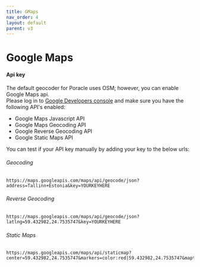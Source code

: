 ```yaml
---
title: GMaps
nav_order: 4
layout: default
parent: v3
---
```


# Google Maps

#### Api key

The default geocoder for Poracle uses OSM; however, you can enable Google Maps api.  
Please log in to [Google Developers console](https://console.developers.google.com/) and make sure you have the following API's enabled:  
   
* Google Maps Javascript API 
* Google Maps Geocoding API
* Google Reverse Geocoding API
* Google Static Maps API  



You can test if your API key manually by adding your key to the below urls:  

###### Geocoding

```
https://maps.googleapis.com/maps/api/geocode/json?address=Tallinn+Estonia&key=YOURKEYHERE
```  

###### Reverse Geocoding

```
https://maps.googleapis.com/maps/api/geocode/json?latlng=59.432982,24.7535747&key=YOURKEYHERE
```

###### Static Maps

```
https://maps.googleapis.com/maps/api/staticmap?center=59.432982,24.7535747&markers=color:red|59.432982,24.7535747&maptype=roadmap&zoom=15&size=250x175&key=YOURKEYHERE
```  